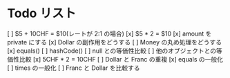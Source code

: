 # Todo リスト

[ ] $5 + 10CHF = $10(レートが 2:1 の場合)
[x] $5 \* 2 = $10
[x] amount を private にする
[x] Dollar の副作用をどうする
[ ] Money の丸め処理をどうする
[x] equals()
[ ] hashCode()
[ ] null との等価性比較
[ ] 他のオブジェクトとの等価性比較
[x] 5CHF \* 2 = 10CHF
[ ] Dollar と Franc の重複
[x] equals の一般化
[ ] times の一般化
[ ] Franc と Dollar を比較する
